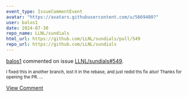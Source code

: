 ```yaml
---
event_type: IssueCommentEvent
avatar: "https://avatars.githubusercontent.com/u/5669480?"
user: balos1
date: 2024-07-30
repo_name: LLNL/sundials
html_url: https://github.com/LLNL/sundials/pull/549
repo_url: https://github.com/LLNL/sundials
---
```


<a href='https://github.com/balos1' target='_blank'>balos1</a> commented on issue <a href='https://github.com/LLNL/sundials/pull/549' target='_blank'>LLNL/sundials#549</a>.

<small>I fixed this in another branch, lost it in the rebase, and just redid ths fix also! Thanks for opening the PR. ...</small>

<a href='https://github.com/LLNL/sundials/pull/549' target='_blank'>View Comment</a>